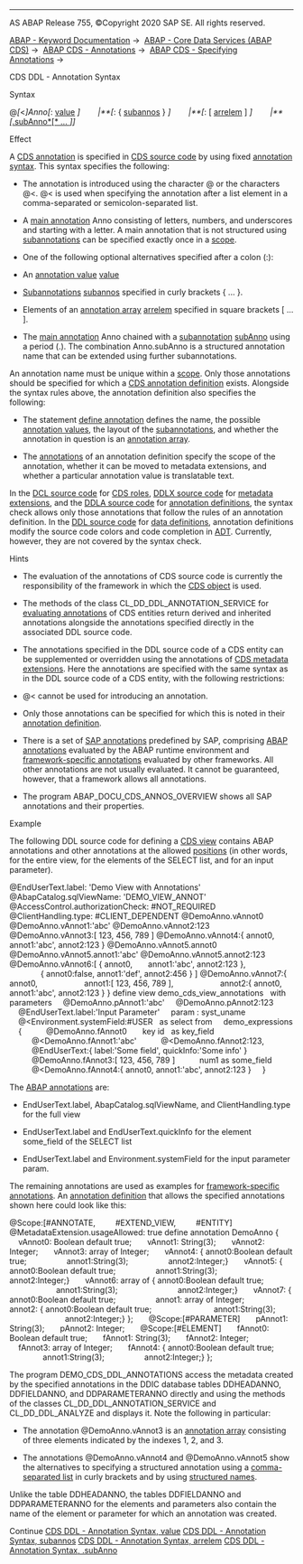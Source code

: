   

* * *

AS ABAP Release 755, ©Copyright 2020 SAP SE. All rights reserved.

[ABAP - Keyword Documentation](https://help.sap.com/doc/abapdocu_755_index_htm/7.55/en-US/abenabap.htm) →  [ABAP - Core Data Services (ABAP CDS)](https://help.sap.com/doc/abapdocu_755_index_htm/7.55/en-US/abencds.htm) →  [ABAP CDS - Annotations](https://help.sap.com/doc/abapdocu_755_index_htm/7.55/en-US/abencds_annotations.htm) →  [ABAP CDS - Specifying Annotations](https://help.sap.com/doc/abapdocu_755_index_htm/7.55/en-US/abencds_anno_usage.htm) → 

CDS DDL - Annotation Syntax

Syntax

@*\[*<*\]*Anno*\[*: [value](https://help.sap.com/doc/abapdocu_755_index_htm/7.55/en-US/abencds_annotations_syntax_value.htm) *\]*
       *|**\[*: { [subannos](https://help.sap.com/doc/abapdocu_755_index_htm/7.55/en-US/abencds_annotations_syntax_subanno.htm) } *\]*
       *|**\[*: \[ [arrelem](https://help.sap.com/doc/abapdocu_755_index_htm/7.55/en-US/abencds_annotations_syntax_array.htm) \] *\]*
       *|**\[*[.subAnno*\[* ... *\]*](https://help.sap.com/doc/abapdocu_755_index_htm/7.55/en-US/abencds_annotations_syntax_name.htm)*\]*

Effect

A [CDS annotation](https://help.sap.com/doc/abapdocu_755_index_htm/7.55/en-US/abencds_annotations.htm) is specified in [CDS source code](https://help.sap.com/doc/abapdocu_755_index_htm/7.55/en-US/abencds_source_code_glosry.htm "Glossary Entry") by using fixed [annotation syntax](https://help.sap.com/doc/abapdocu_755_index_htm/7.55/en-US/abencds_annotation_syntax_glosry.htm "Glossary Entry"). This syntax specifies the following:

-   The annotation is introduced using the character @ or the characters @<. @< is used when specifying the annotation after a list element in a comma-separated or semicolon-separated list.

-   A [main annotation](https://help.sap.com/doc/abapdocu_755_index_htm/7.55/en-US/abenmain_annotation_glosry.htm "Glossary Entry") Anno consisting of letters, numbers, and underscores and starting with a letter. A main annotation that is not structured using [subannotations](https://help.sap.com/doc/abapdocu_755_index_htm/7.55/en-US/abensub_annotation_glosry.htm "Glossary Entry") can be specified exactly once in a [scope](https://help.sap.com/doc/abapdocu_755_index_htm/7.55/en-US/abencds_annotations_scopes.htm).

-   One of the following optional alternatives specified after a colon (:):

-   An [annotation value](https://help.sap.com/doc/abapdocu_755_index_htm/7.55/en-US/abenannotation_value_glosry.htm "Glossary Entry") [value](https://help.sap.com/doc/abapdocu_755_index_htm/7.55/en-US/abencds_annotations_syntax_value.htm)

-   [Subannotations](https://help.sap.com/doc/abapdocu_755_index_htm/7.55/en-US/abensub_annotation_glosry.htm "Glossary Entry") [subannos](https://help.sap.com/doc/abapdocu_755_index_htm/7.55/en-US/abencds_annotations_syntax_subanno.htm) specified in curly brackets { ... }.

-   Elements of an [annotation array](https://help.sap.com/doc/abapdocu_755_index_htm/7.55/en-US/abenannotation_array_glosry.htm "Glossary Entry") [arrelem](https://help.sap.com/doc/abapdocu_755_index_htm/7.55/en-US/abencds_annotations_syntax_array.htm) specified in square brackets \[ ... \].

-   The [main annotation](https://help.sap.com/doc/abapdocu_755_index_htm/7.55/en-US/abenmain_annotation_glosry.htm "Glossary Entry") Anno chained with a [subannotation](https://help.sap.com/doc/abapdocu_755_index_htm/7.55/en-US/abensub_annotation_glosry.htm "Glossary Entry") [subAnno](https://help.sap.com/doc/abapdocu_755_index_htm/7.55/en-US/abencds_annotations_syntax_name.htm) using a period (.). The combination Anno.subAnno is a structured annotation name that can be extended using further subannotations.

An annotation name must be unique within a [scope](https://help.sap.com/doc/abapdocu_755_index_htm/7.55/en-US/abencds_annotations_scopes.htm). Only those annotations should be specified for which a [CDS annotation definition](https://help.sap.com/doc/abapdocu_755_index_htm/7.55/en-US/abencds_anno_definition_glosry.htm "Glossary Entry") exists. Alongside the syntax rules above, the annotation definition also specifies the following:

-   The statement [define annotation](https://help.sap.com/doc/abapdocu_755_index_htm/7.55/en-US/abencds_f1_define_annotation.htm) defines the name, the possible [annotation values](https://help.sap.com/doc/abapdocu_755_index_htm/7.55/en-US/abenannotation_value_glosry.htm "Glossary Entry"), the layout of the [subannotations](https://help.sap.com/doc/abapdocu_755_index_htm/7.55/en-US/abensub_annotation_glosry.htm "Glossary Entry"), and whether the annotation in question is an [annotation array](https://help.sap.com/doc/abapdocu_755_index_htm/7.55/en-US/abenannotation_array_glosry.htm "Glossary Entry").

-   The [annotations](https://help.sap.com/doc/abapdocu_755_index_htm/7.55/en-US/abencds_f1_define_anno_annos.htm) of an annotation definition specify the scope of the annotation, whether it can be moved to metadata extensions, and whether a particular annotation value is translatable text.

In the [DCL source code](https://help.sap.com/doc/abapdocu_755_index_htm/7.55/en-US/abendcl_source_code_glosry.htm "Glossary Entry") for [CDS roles](https://help.sap.com/doc/abapdocu_755_index_htm/7.55/en-US/abencds_role_glosry.htm "Glossary Entry"), [DDLX source code](https://help.sap.com/doc/abapdocu_755_index_htm/7.55/en-US/abenddlx_source_code_glosry.htm "Glossary Entry") for [metadata extensions](https://help.sap.com/doc/abapdocu_755_index_htm/7.55/en-US/abencds_metadata_extension_glosry.htm "Glossary Entry"), and the [DDLA source code](https://help.sap.com/doc/abapdocu_755_index_htm/7.55/en-US/abenddla_source_code_glosry.htm "Glossary Entry") for [annotation definitions](https://help.sap.com/doc/abapdocu_755_index_htm/7.55/en-US/abencds_anno_definition_glosry.htm "Glossary Entry"), the syntax check allows only those annotations that follow the rules of an annotation definition. In the [DDL source code](https://help.sap.com/doc/abapdocu_755_index_htm/7.55/en-US/abenddl_source_code_glosry.htm "Glossary Entry") for [data definitions](https://help.sap.com/doc/abapdocu_755_index_htm/7.55/en-US/abencds_data_definition_glosry.htm "Glossary Entry"), annotation definitions modify the source code colors and code completion in [ADT](https://help.sap.com/doc/abapdocu_755_index_htm/7.55/en-US/abenadt_glosry.htm "Glossary Entry"). Currently, however, they are not covered by the syntax check.

Hints

-   The evaluation of the annotations of CDS source code is currently the responsibility of the framework in which the [CDS object](https://help.sap.com/doc/abapdocu_755_index_htm/7.55/en-US/abencds_object_glosry.htm "Glossary Entry") is used.

-   The methods of the class CL\_DD\_DDL\_ANNOTATION\_SERVICE for [evaluating annotations](https://help.sap.com/doc/abapdocu_755_index_htm/7.55/en-US/abencds_annotations_analysis.htm) of CDS entities return derived and inherited annotations alongside the annotations specified directly in the associated DDL source code.

-   The annotations specified in the DDL source code of a CDS entity can be supplemented or overridden using the annotations of [CDS metadata extensions](https://help.sap.com/doc/abapdocu_755_index_htm/7.55/en-US/abencds_metadata_extension_glosry.htm "Glossary Entry"). Here the annotations are specified with the same syntax as in the DDL source code of a CDS entity, with the following restrictions:

-   @< cannot be used for introducing an annotation.

-   Only those annotations can be specified for which this is noted in their [annotation definition](https://help.sap.com/doc/abapdocu_755_index_htm/7.55/en-US/abencds_anno_definition_glosry.htm "Glossary Entry").

-   There is a set of [SAP annotations](https://help.sap.com/doc/abapdocu_755_index_htm/7.55/en-US/abencds_annotations_sap.htm) predefined by SAP, comprising [ABAP annotations](https://help.sap.com/doc/abapdocu_755_index_htm/7.55/en-US/abenabap_annotation_glosry.htm "Glossary Entry") evaluated by the ABAP runtime environment and [framework-specific annotations](https://help.sap.com/doc/abapdocu_755_index_htm/7.55/en-US/abenfrmwrk_annotation_glosry.htm "Glossary Entry") evaluated by other frameworks. All other annotations are not usually evaluated. It cannot be guaranteed, however, that a framework allows all annotations.

-   The program ABAP\_DOCU\_CDS\_ANNOS\_OVERVIEW shows all SAP annotations and their properties.

Example

The following DDL source code for defining a [CDS view](https://help.sap.com/doc/abapdocu_755_index_htm/7.55/en-US/abencds_view_glosry.htm "Glossary Entry") contains ABAP annotations and other annotations at the allowed [positions](https://help.sap.com/doc/abapdocu_755_index_htm/7.55/en-US/abencds_annotations_scopes.htm) (in other words, for the entire view, for the elements of the SELECT list, and for an input parameter).

@EndUserText.label: 'Demo View with Annotations'
@AbapCatalog.sqlViewName: 'DEMO\_VIEW\_ANNOT'
@AccessControl.authorizationCheck: #NOT\_REQUIRED
@ClientHandling.type: #CLIENT\_DEPENDENT
@DemoAnno.vAnnot0
@DemoAnno.vAnnot1:'abc'
@DemoAnno.vAnnot2:123
@DemoAnno.vAnnot3:\[ 123, 456, 789 \]
@DemoAnno.vAnnot4:{ annot0, annot1:'abc', annot2:123 }
@DemoAnno.vAnnot5.annot0
@DemoAnno.vAnnot5.annot1:'abc'
@DemoAnno.vAnnot5.annot2:123
@DemoAnno.vAnnot6:\[ { annot0,       annot1:'abc', annot2:123 },  
                    { annot0:false, annot1:'def', annot2:456 } \]
@DemoAnno.vAnnot7:{ annot0,
                    annot1:\[ 123, 456, 789 \],
                    annot2:{ annot0, annot1:'abc', annot2:123 } }
define view demo\_cds\_view\_annotations
  with parameters
    @DemoAnno.pAnnot1:'abc'
    @DemoAnno.pAnnot2:123
    @EndUserText.label:'Input Parameter'
    param : syst\_uname  
    @<Environment.systemField:#USER
  as select from
    demo\_expressions
    {
          @DemoAnno.fAnnot0
      key id   as key\_field  
          @<DemoAnno.fAnnot1:'abc'
          @<DemoAnno.fAnnot2:123,
          @EndUserText:{ label:'Some field', quickInfo:'Some info' }
          @DemoAnno.fAnnot3:\[ 123, 456, 789 \]
          num1 as some\_field  
          @<DemoAnno.fAnnot4:{ annot0, annot1:'abc', annot2:123 }
    }

The [ABAP annotations](https://help.sap.com/doc/abapdocu_755_index_htm/7.55/en-US/abenabap_annotation_glosry.htm "Glossary Entry") are:

-   EndUserText.label, AbapCatalog.sqlViewName, and ClientHandling.type for the full view

-   EndUserText.label and EndUserText.quickInfo for the element some\_field of the SELECT list

-   EndUserText.label and Environment.systemField for the input parameter param.

The remaining annotations are used as examples for [framework-specific annotations](https://help.sap.com/doc/abapdocu_755_index_htm/7.55/en-US/abenfrmwrk_annotation_glosry.htm "Glossary Entry"). An [annotation definition](https://help.sap.com/doc/abapdocu_755_index_htm/7.55/en-US/abencds_anno_definition_glosry.htm "Glossary Entry") that allows the specified annotations shown here could look like this:

@Scope:\[#ANNOTATE,
        #EXTEND\_VIEW,
        #ENTITY\]
@MetadataExtension.usageAllowed: true
define annotation DemoAnno {  
    vAnnot0: Boolean default true;  
    vAnnot1: String(3);  
    vAnnot2: Integer;  
    vAnnot3: array of Integer;  
    vAnnot4: { annot0:Boolean default true;  
               annot1:String(3);  
               annot2:Integer;}  
    vAnnot5: { annot0:Boolean default true;  
               annot1:String(3);  
               annot2:Integer;}  
    vAnnot6: array of { annot0:Boolean default true;  
                        annot1:String(3);  
                        annot2:Integer;}  
    vAnnot7: { annot0:Boolean default true;  
               annot1: array of Integer;  
               annot2: { annot0:Boolean default true;  
                         annot1:String(3);  
                         annot2:Integer;} };  
    @Scope:\[#PARAMETER\]  
    pAnnot1: String(3);  
    pAnnot2: Integer;  
    @Scope:\[#ELEMENT\]  
    fAnnot0: Boolean default true;  
    fAnnot1: String(3);  
    fAnnot2: Integer;  
    fAnnot3: array of Integer;  
    fAnnot4: { annot0:Boolean default true;  
               annot1:String(3);  
               annot2:Integer;} };

The program DEMO\_CDS\_DDL\_ANNOTATIONS access the metadata created by the specified annotations in the DDIC database tables DDHEADANNO, DDFIELDANNO, and DDPARAMETERANNO directly and using the methods of the classes CL\_DD\_DDL\_ANNOTATION\_SERVICE and CL\_DD\_DDL\_ANALYZE and displays it. Note the following in particular:

-   The annotation @DemoAnno.vAnnot3 is an [annotation array](https://help.sap.com/doc/abapdocu_755_index_htm/7.55/en-US/abenannotation_array_glosry.htm "Glossary Entry") consisting of three elements indicated by the indexes $1$, $2$, and $3$.

-   The annotations @DemoAnno.vAnnot4 and @DemoAnno.vAnnot5 show the alternatives to specifying a structured annotation using a [comma-separated list](https://help.sap.com/doc/abapdocu_755_index_htm/7.55/en-US/abencds_annotations_syntax_subanno.htm) in curly brackets and by using [structured names](https://help.sap.com/doc/abapdocu_755_index_htm/7.55/en-US/abencds_annotations_syntax_name.htm).

Unlike the table DDHEADANNO, the tables DDFIELDANNO and DDPARAMETERANNO for the elements and parameters also contain the name of the element or parameter for which an annotation was created.

Continue
[CDS DDL - Annotation Syntax, value](https://help.sap.com/doc/abapdocu_755_index_htm/7.55/en-US/abencds_annotations_syntax_value.htm)
[CDS DDL - Annotation Syntax, subannos](https://help.sap.com/doc/abapdocu_755_index_htm/7.55/en-US/abencds_annotations_syntax_subanno.htm)
[CDS DDL - Annotation Syntax, arrelem](https://help.sap.com/doc/abapdocu_755_index_htm/7.55/en-US/abencds_annotations_syntax_array.htm)
[CDS DDL - Annotation Syntax, .subAnno](https://help.sap.com/doc/abapdocu_755_index_htm/7.55/en-US/abencds_annotations_syntax_name.htm)